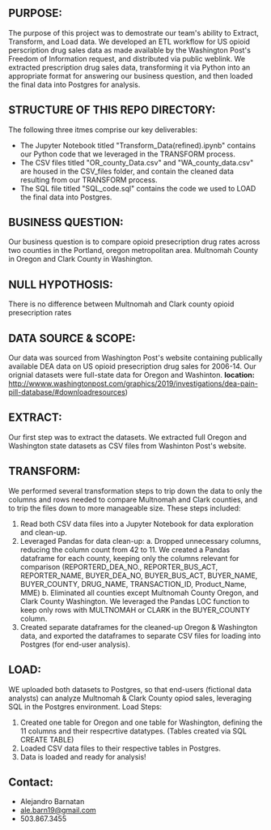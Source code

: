 ## PURPOSE:
The purpose of this project was to demostrate our team's ability to Extract, Transform, and Load data. We developed an ETL workflow for US opioid perscription drug sales data as made available by the Washington Post's Freedom of Information request, and distributed via public weblink. We extracted prescription drug sales data, transforming it via Python into an appropriate format for answering our business question, and then loaded the final data into Postgres for analysis.

## STRUCTURE OF THIS REPO DIRECTORY:
The following three itmes comprise our key deliverables:
- The Jupyter Notebook titled "Transform_Data(refined).ipynb" contains our Python code that we leveraged in the TRANSFORM process.
- The CSV files titled "OR_county_Data.csv" and "WA_county_data.csv" are housed in the CSV_files folder, and contain the cleaned data resulting from our TRANSFORM process. 
- The SQL file titled "SQL_code.sql" contains the code we used to LOAD the final data into Postgres.


## BUSINESS QUESTION:
Our business question is to compare opioid presecription drug rates across two counties in the Portland, oregon metropolitan area. Multnomah County in Oregon and Clark County in Washington.

## NULL HYPOTHOSIS:
There is no difference between Multnomah and Clark county opioid presecription rates

## DATA SOURCE & SCOPE:
Our data was sourced from Washington Post's website containing publically available DEA data on US opioid presecription drug sales for 2006-14. Our orignial datasets were full-state data for Oregon and Washinton.
**location:** http://wwww.washingtonpost.com/graphics/2019/investigations/dea-pain-pill-database/#downloadresources)


## EXTRACT: 
Our first step was to extract the datasets. We extracted full Oregon and Washington state datasets as CSV files from Washinton Post's website.

## TRANSFORM:
We performed several transformation steps to trip down the data to only the columns and rows needed to compare Multnomah and Clark counties, and to trip the files down to more manageable size. These steps included:
  1. Read both CSV data files into a Jupyter Notebook for data exploration and clean-up.
  2. Leveraged Pandas for data clean-up:
    a. Dropped unnecessary columns, reducing the column count from 42 to 11. We created a Pandas dataframe for each county, keeping only the columns relevant for comparison (REPORTERD_DEA_NO., REPORTER_BUS_ACT, REPORTER_NAME, BUYER_DEA_NO, BUYER_BUS_ACT, BUYER_NAME, BUYER_COUNTY, DRUG_NAME, TRANSACTION_ID, Product_Name, MME)
    b. Eliminated all counties except Multnomah County Oregon, and Clark County Washington. We leveraged the Pandas LOC function to keep only rows with MULTNOMAH or CLARK in the BUYER_COUNTY column.
  3. Created separate dataframes for the cleaned-up Oregon & Washington data, and exported the dataframes to separate CSV files for loading into Postgres (for end-user analysis).

## LOAD:
WE uploaded both datasets to Postgres, so that end-users (fictional data analysts) can analyze Multnomah & Clark County opiod sales, leveraging SQL in the Postgres environment.
Load Steps:
  1. Created one table for Oregon and one table for Washington, defining the 11 columns and their respecrtive datatypes. (Tables created via SQL CREATE TABLE)
  2. Loaded CSV data files to their respective tables in Postgres.
  3. Data is loaded and ready for analysis!

## Contact:
- Alejandro Barnatan
- ale.barn19@gmail.com
- 503.867.3455
